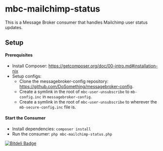 # mbc-mailchimp-status

This is a Message Broker consumer that handles Mailchimp user status updates.

## Setup
#### Prerequisites
- Install Composer: https://getcomposer.org/doc/00-intro.md#installation-nix
- Setup configs:
  - Clone the messagebroker-config repository: https://github.com/DoSomething/messagebroker-config.
  - Create a symlink in the root of `mbc-user-unsubscribe` to `mb-config.inc` in `messagebroker-config`.
  - Create a symlink in the root of `mbc-user-unsubscribe` to wherever the `mb-secure-config.inc` file is.

#### Start the Consumer
- Install dependencies: `composer install`
- Run the consumer: `php mbc-mailchimp-status.php`


[![Bitdeli Badge](https://d2weczhvl823v0.cloudfront.net/DoSomething/mbc-mailchimp-status/trend.png)](https://bitdeli.com/free "Bitdeli Badge")

